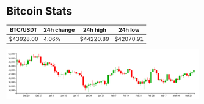 # Bitcoin Stats

BTC/USDT|24h change|24h high|24h low|
|---|---|---|---|
|$43928.00|4.06%|$44220.89|$42070.91|

<img src="./chart.svg">
